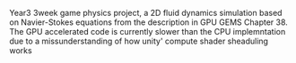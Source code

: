 Year3 3week game physics project, a 2D fluid dynamics simulation based on Navier-Stokes equations from the description in GPU GEMS Chapter 38. The GPU accelerated code is currently slower than the CPU implemntation due to a missunderstanding of how unity' compute shader sheaduling works  
